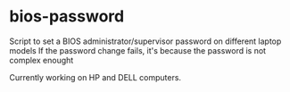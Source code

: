 # bios-password

Script to set a BIOS administrator/supervisor password on different laptop models
If the password change fails, it's because the password is not complex enought

Currently working on HP and DELL computers.
